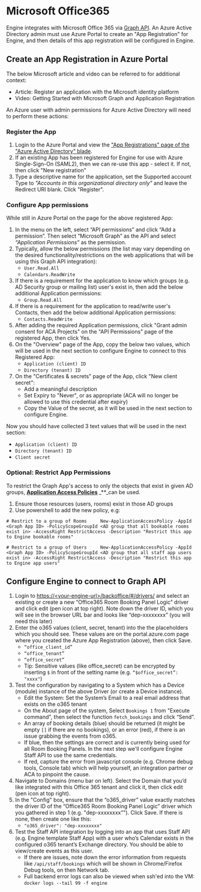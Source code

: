 # Microsoft Office365

Engine integrates with Microsoft Office 365 via [Graph API](https://docs.microsoft.com/en-us/graph/overview). An Azure Active Directory admin must use Azure Portal to create an "App Registration" for Engine, and then details of this app registration will be configured in Engine.

## Create an App Registration in Azure Portal

The below Microsoft article and video can be referred to for additional context:

* Article: Register an application with the Microsoft identity platform
* Video: Getting Started with Microsoft Graph and Application Registration

An Azure user with admin permissions for Azure Active Directory will need to perform these actions:

### Register the App

1. Login to the Azure Portal and view the ["App Registrations" page of the "Azure Active Directory" blade](https://portal.azure.com/#blade/Microsoft_AAD_IAM/ActiveDirectoryMenuBlade/RegisteredApps).
2. If an existing App has been registered for Engine for use with Azure Single-Sign-On \(SAML2\), then we can re-use this app - select it. If not, then click "New registration"
3. Type a descriptive name for the application, set the Supported account Type to _"Accounts in this organizational directory only"_ and leave the Redirect URI blank. Click "Register".

### Configure App permissions

While still in Azure Portal on the page for the above registered App:

1. In the menu on the left, select “API permissions” and click “Add a permission”. Then select “Microsoft Graph” as the API and select _“Application Permissions”_ as the permission.
2. Typically, allow the below permissions \(the list may vary depending on the desired functionality/restrictions on the web applications that will be using this Graph API integration\):
   * `User.Read.All`
   * `Calendars.ReadWrite`
3. If there is a requirement for the application to know which groups \(e.g. AD Security group or mailing list\) user's exist in, then add the below additional Application permissions:
   * `Group.Read.All`
4. If there is a requirement for the application to read/write user's Contacts, then add the below additional Application permissions:
   * `Contacts.ReadWrite`
5. After adding the required Application permissions, click "Grant admin consent for ACA Projects" on the "API Permissions" page of the registered App, then click Yes.
6. On the "Overview" page of the App, copy the below two values, which will be used in the next section to configure Engine to connect to this Registered App:
   * `Application (client) ID`
   * `Directory (tenant) ID`
7. On the "Certificates & secrets" page of the App, click "New client secret":
   * Add a meaningful description
   * Set Expiry to "Never", or as appropriate \(ACA will no longer be allowed to use this credential after expiry\)
   * Copy the Value of the secret, as it will be used in the next section to configure Engine.

Now you should have collected 3 text values that will be used in the next section:

* `Application (client) ID`
* `Directory (tenant) ID`
* `Client secret`

### Optional: Restrict App Permissions

To restrict the Graph App's access to only the objects that exist in given AD groups, [**Application Access Policies**](https://docs.microsoft.com/en-us/powershell/module/exchange/organization/new-applicationaccesspolicy?view=exchange-ps) _\*\*_can be used.

1. Ensure those resources \(users, rooms\) exist in those AD groups 
2. Use powershell to add the new policy, e.g:

`# Restrict to a group of Rooms    
New-ApplicationAccessPolicy -AppId <Graph App ID> -PolicyScopeGroupId <AD group that all bookable rooms exist in> -AccessRight RestrictAccess -Description "Restrict this app to Engine bookable rooms"`

`# Restrict to a group of Users    
New-ApplicationAccessPolicy -AppId <Graph App ID> -PolicyScopeGroupId <AD group that all staff app users exist in> -AccessRight RestrictAccess -Description "Restrict this app to Engine app users"`

## Configure Engine to connect to Graph API

1. Login to [https://&lt;your-engine-url&gt;/backoffice/\#/drivers/](https://<your-engine-url>/backoffice/#/drivers/) and select an existing or create a new “Office365 Room Booking Panel Logic” driver and click edit \(pen icon at top right\). Note down the driver ID, which you will see in the browser URL bar and looks like “dep-xxxxxxxx” \(you will need this later\)
2. Enter the o365 values \(client, secret, tenant\) into the the placeholders which you should see. These values are on the portal.azure.com page where you created the Azure App Registration \(above\), then click Save.
   * `“office_client_id”`
   * `“office_tenant”`
   * `“office_secret”`
   * Tip: Sensitive values \(like office\_secret\) can be encrypted by inserting `$` in front of the setting name \(e.g. `“$office_secret”: "xxxx"`\)
3. Test the configuration by navigating to a System which has a Device \(module\) instance of the above Driver \(or create a Device instance\).
   * Edit the System: Set the System’s Email to a real email address that exists on the o365 tenant
   * On the About page of the system, Select `Bookings 1` from "Execute command", then select the function `fetch_bookings` and click “Send”. 
   * An array of booking details \(blue\) should be returned \(it might be empty `[]` if there are no bookings\), or an error \(red\), if there is an issue grabbing the events from o365.
   * If blue, then the settings are correct and is currently being used for all Room Booking Panels. In the next step we'll configure Engine Staff API to use the same credentials.
   * If red, capture the error from javascript console \(e.g. Chrome debug tools, Console tab\) which will help yourself, an integration partner or ACA to pinpoint the cause.
4. Navigate to Domains \(menu bar on left\). Select the Domain that you’d like integrated with this Office 365 tenant and click it, then click edit \(pen icon at top right\).
5. In the "Config" box, ensure that the “o365\_driver” value exactly matches the driver ID of the “Office365 Room Booking Panel Logic” driver which you gathered in step 1 \(e.g. "dep-xxxxxxxx”"\). Click Save. If there is none, then create one like this:
   * `"o365_driver": "dep-xxxxxxxx"`
6. Test the Staff API integration by logging into an app that uses Staff API \(e.g. Engine template Staff App\) with a user who’s Calendar exists in the configured o365 tenant’s Exchange directory. You should be able to view/create events as this user.
   * If there are issues, note down the error information from requests like `/api/staff/bookings` which will be shown in Chrome/Firefox Debug tools, on then Network tab.
   * Full backend error logs can also be viewed when ssh'ed into the VM: `docker logs --tail 99 -f engine`

